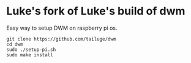 # Luke's fork of Luke's build of dwm

Easy way to setup DWM on raspberry pi os.

```
git clone https://github.com/tailuge/dwm
cd dwm
sudo ./setup-pi.sh
sudo make install
```
